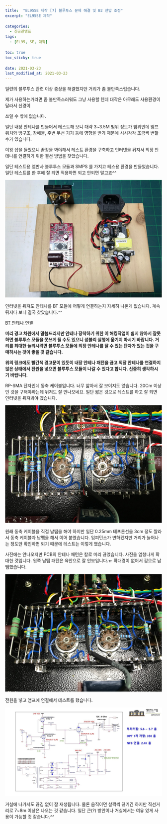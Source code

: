 ```yaml
---
title:  "EL95SE 제작 [7] 블루투스 문제 해결 및 B2 전압 조정"
excerpt: "EL95SE 제작"

categories:
  - 진공관앰프
tags:
  - [EL95, SE, 대작]

toc: true
toc_sticky: true
 
date: 2021-03-23
last_modified_at: 2021-03-23
---
```

일련의 블루투스 관련 이상 증상을 해결했지만 거리가 좀 불만족스럽습니다. 

제가 사용하는거라면 좀 불만족스러워도 그냥 사용할 텐데 대작은 아무래도 사용환경이 달라서 신경이 

쓰일 수 밖에 없습니다.

일단 내장 안테나를 만들어서 테스트해 보니 대략 3~3.5M 범위 정도가 범위인데 앰프 위치와 방구조, 장애물, 주변 무선 기기 등에 영향을 받기 때문에 시시각각 조금씩 변할 수가 있습니다.

이왕 삽을 들었으니 끝장을 봐야해서 테스트 환경을 구축하고 인터넷을 뒤져서 외장 안테나를 연결하기 위한 결선 방법을 찾았습니다.

일단 테스트용 앰만사 블루투스 모듈과 SMPS 를 가지고 테스용 환경을 만들었습니다. 일단 테스트를 한 후에 잘 되면 적용하면 되고 안되면 말고죠^^

![EL95SE PRJ1 80](/assets/images/EL95SE_PRJ1_80.jpg)

인터넷을 뒤져도 안테나를 BT 모듈에 어떻게 연결하는지 자세히 나온게 없습니다. 계속 뒤지다 보니 결국 찾았습니다.^^​

[BT 안테나 연결](https://nerdiy.de/en/tda7492-csr8635-externe-antenne-mod-zur-empfangsverbesserung/)

**미리 경고 차원에서 말씀드리지만 안테나 장착하기 위한 이 해킹작업이 쉽지 않아서 잘못하면 블루투스 모듈을 못쓰게 될 수도 있으니 섣불리 실행에 옮기지 마시기 바랍니다. 거리를 최대한 늘리시려면 블루투스 모듈에 외장 안테나를 달 수 있는 단자가 있는 것을 구매하시는 것이 좋을 것 같습니다.**

**위의 링크에도 빨간색 경고문이 있듯이 내장 안테나 패턴을 끊고 외장 안테나를 연결하지 않은 상태에서 전원을 넣으면 블루투스 모듈이 나갈 수 있다고 합니다. 신중히 생각하시기 바랍니다.**

RP-SMA 단자인데 동축 케이블입니다. 너무 얇아서 잘 보이지도 않습니다. 20Cm 이상인 것을 구해야하는데 뒤져도 잘 안나오네요. 일단 짧은 것으로 테스트를 하고 잘 되면 인터넷을 뒤져봐야 겠습니다.

![EL95SE PRJ1 81](/assets/images/EL95SE_PRJ1_81.jpg)

원래 동축 케이블을 직접 납땜을 해야 하지만 일단 0.25mm 테프론선을 3cm 정도 짤라서 동축 케이블과 납땜을 해서 이어 붙였습니다. 임피던스가 변하겠지만 거리가 늘어나는 정도만 확인하면 되기 때문에 테스트는 이렇게 했습니다. 

사진에는 안나오지만 PCB의 안테나 패턴은 칼로 미리 끊었습니다. 사진을 엄청나게 확대한 것입니다. 윗쪽 납땜 패턴은 육안으로 잘 안보입니다.ㅠ 확대경이 없어서 감으로 납땜했습니다.

![EL95SE PRJ1 82](/assets/images/EL95SE_PRJ1_82.jpg)

전원을 넣고 앰프에 연결해서 테스트를 했습니다.

![EL95SE PRJ1 83](/assets/images/EL95SE_PRJ1_83.jpg)

거실에 나가서도 끊김 없이 잘 재생됩니다. 물론 움직이면 살짝씩 끊기긴 하지만 직선거리로 7~8m 이상은 나오는 것 같습니다. 일단 큰(?) 방안이나 거실에서는 여유 있게 사용이 가능할 것 같습니다.^^ 
